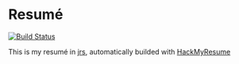# Resumé

[![Build Status](https://travis-ci.org/BastienAr/resume.svg?branch=master)](https://travis-ci.org/BastienAr/resume)

This is my resumé in [jrs](https://jsonresume.org), automatically builded with [HackMyResume](https://github.com/hacksalot/HackMyResume)
